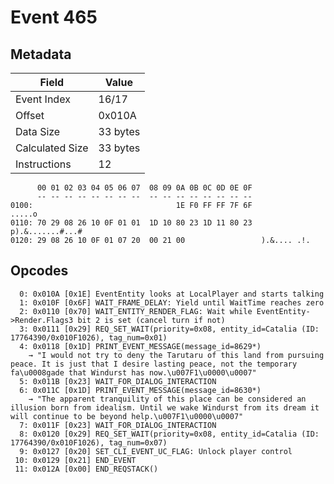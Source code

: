 # Event 465

## Metadata

| Field           | Value    |
|-----------------|----------|
| Event Index     | 16/17    |
| Offset          | 0x010A   |
| Data Size       | 33 bytes |
| Calculated Size | 33 bytes |
| Instructions    | 12       |

```
      00 01 02 03 04 05 06 07  08 09 0A 0B 0C 0D 0E 0F
      -- -- -- -- -- -- -- --  -- -- -- -- -- -- -- --
0100:                                1E F0 FF FF 7F 6F            .....o
0110: 70 29 08 26 10 0F 01 01  1D 10 80 23 1D 11 80 23  p).&.......#...#
0120: 29 08 26 10 0F 01 07 20  00 21 00                 ).&.... .!.     
```

## Opcodes

```
  0: 0x010A [0x1E] EventEntity looks at LocalPlayer and starts talking
  1: 0x010F [0x6F] WAIT_FRAME_DELAY: Yield until WaitTime reaches zero
  2: 0x0110 [0x70] WAIT_ENTITY_RENDER_FLAG: Wait while EventEntity->Render.Flags3 bit 2 is set (cancel turn if not)
  3: 0x0111 [0x29] REQ_SET_WAIT(priority=0x08, entity_id=Catalia (ID: 17764390/0x010F1026), tag_num=0x01)
  4: 0x0118 [0x1D] PRINT_EVENT_MESSAGE(message_id=8629*)
    → "I would not try to deny the Tarutaru of this land from pursuing peace. It is just that I desire lasting peace, not the temporary fa\u0008gade that Windurst has now.\u007F1\u0000\u0007"
  5: 0x011B [0x23] WAIT_FOR_DIALOG_INTERACTION
  6: 0x011C [0x1D] PRINT_EVENT_MESSAGE(message_id=8630*)
    → "The apparent tranquility of this place can be considered an illusion born from idealism. Until we wake Windurst from its dream it will continue to be beyond help.\u007F1\u0000\u0007"
  7: 0x011F [0x23] WAIT_FOR_DIALOG_INTERACTION
  8: 0x0120 [0x29] REQ_SET_WAIT(priority=0x08, entity_id=Catalia (ID: 17764390/0x010F1026), tag_num=0x07)
  9: 0x0127 [0x20] SET_CLI_EVENT_UC_FLAG: Unlock player control
 10: 0x0129 [0x21] END_EVENT
 11: 0x012A [0x00] END_REQSTACK()
```
